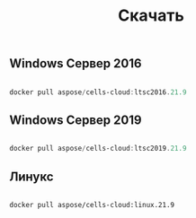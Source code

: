 ﻿---
title: Скачать
second_title: Aspose.Cells Cloud Documen
type: docs
url: /ru/docker/downloads/
description: Загрузить изображения Cloud Docker Aspose.Cells
weight: 30
kwords: Excel, Office Облако, REST API, Электронная таблица, PDF, CSV, Json, Markdwon, Скачать
---
##  Windows Сервер 2016 ##

```powershell

docker pull aspose/cells-cloud:ltsc2016.21.9

```

##  Windows Сервер 2019 ##

```powershell

docker pull aspose/cells-cloud:ltsc2019.21.9

```


##  Линукс ##

```sh

docker pull aspose/cells-cloud:linux.21.9

```
